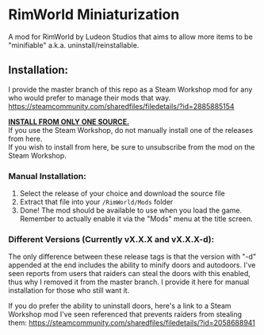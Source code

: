 # RimWorld Miniaturization
A mod for RimWorld by Ludeon Studios that aims to allow more items to be "minifiable" a.k.a. uninstall/reinstallable.

## Installation:

I provide the master branch of this repo as a Steam Workshop mod for any who would prefer to manage their mods that way.
https://steamcommunity.com/sharedfiles/filedetails/?id=2885885154

<ins>**INSTALL FROM ONLY ONE SOURCE.**</ins>\
If you use the Steam Workshop, do not manually install one of the releases from here.\
If you wish to install from here, be sure to unsubscribe from the mod on the Steam Workshop.

### Manual Installation:

1. Select the release of your choice and download the source file
2. Extract that file into your `/RimWorld/Mods` folder
3. Done! The mod should be available to use when you load the game. Remember to actually enable it via the "Mods" menu at the title screen.

### Different Versions (Currently vX.X.X and vX.X.X-d):

The only difference between these release tags is that the version with "-d" appended at the end includes the ability to minify doors and autodoors. I've seen reports from users that raiders can steal the doors with this enabled, thus why I removed it from the master branch. I provide it here for manual installation for those who still want it.

If you do prefer the ability to uninstall doors, here's a link to a Steam Workshop mod I've seen referenced that prevents raiders from stealing them:
https://steamcommunity.com/sharedfiles/filedetails/?id=2058688941
